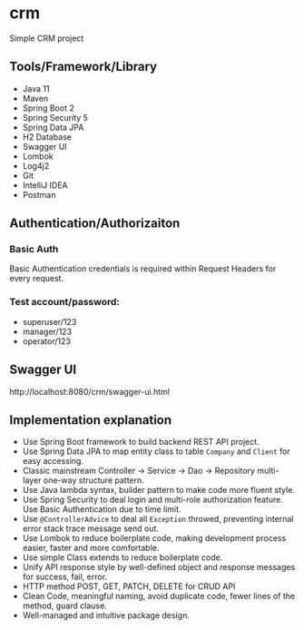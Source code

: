 # crm
Simple CRM project

## Tools/Framework/Library
- Java 11
- Maven
- Spring Boot 2 
- Spring Security 5
- Spring Data JPA
- H2 Database
- Swagger UI
- Lombok
- Log4j2
- Git
- IntelliJ IDEA
- Postman

## Authentication/Authorizaiton
### Basic Auth
 Basic Authentication credentials is required within Request Headers for every request. 

### Test account/password:
- superuser/123
- manager/123
- operator/123

## Swagger UI
http://localhost:8080/crm/swagger-ui.html

## Implementation explanation
- Use Spring Boot framework to build backend REST API project. 
- Use Spring Data JPA to map entity class to table `Company` and `Client` for easy accessing. 
- Classic mainstream Controller -> Service -> Dao -> Repository multi-layer one-way structure pattern.
- Use Java lambda syntax, builder pattern to make code more fluent style.
- Use Spring Security to deal login and multi-role authorization feature. Use Basic Authentication due to time limit.
- Use `@ControllerAdvice` to deal all `Exception` throwed, preventing internal error stack trace message send out.
- Use Lombok to reduce boilerplate code, making development process easier, faster and more comfortable.
- Use simple Class extends to reduce boilerplate code.
- Unify API response style by well-defined object and response messages for success, fail, error.
- HTTP method POST, GET, PATCH, DELETE for CRUD API 
- Clean Code, meaningful naming, avoid duplicate code, fewer lines of the method, guard clause.
- Well-managed and intuitive package design.

